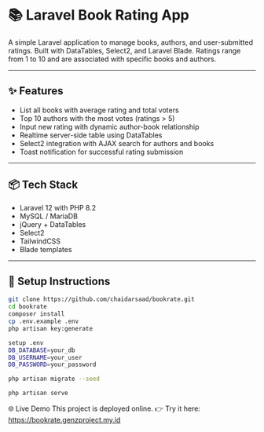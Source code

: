 # 📚 Laravel Book Rating App

A simple Laravel application to manage books, authors, and user-submitted ratings. Built with DataTables, Select2, and Laravel Blade. Ratings range from 1 to 10 and are associated with specific books and authors.

---

## ✨ Features

-   List all books with average rating and total voters
-   Top 10 authors with the most votes (ratings > 5)
-   Input new rating with dynamic author-book relationship
-   Realtime server-side table using DataTables
-   Select2 integration with AJAX search for authors and books
-   Toast notification for successful rating submission

---

## 📦 Tech Stack

-   Laravel 12 with PHP 8.2
-   MySQL / MariaDB
-   jQuery + DataTables
-   Select2
-   TailwindCSS
-   Blade templates

---

## 🚀 Setup Instructions

```bash
git clone https://github.com/chaidarsaad/bookrate.git
cd bookrate
composer install
cp .env.example .env
php artisan key:generate

setup .env
DB_DATABASE=your_db
DB_USERNAME=your_user
DB_PASSWORD=your_password

php artisan migrate --seed

php artisan serve
```

🌐 Live Demo
This project is deployed online.
👉 Try it here: https://bookrate.genzproject.my.id
